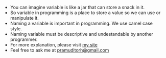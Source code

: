 - You can imagine variable is like a jar that can store a snack in it.
- So variable in programming is a place to store a value so we can use or manipulate it.
- Naming a variable is important in programming. We use camel case style. 
- Naming variable must be descriptive and undestandable by another programmer.
- For more explanation, please visit [my site](pramuditorh.com)
- Feel free to ask me at pramuditorh@gmail.com